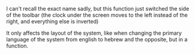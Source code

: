 I can't recall the exact name sadly, but this function just switched the side of the toolbar (the clock under the screen moves to the left instead of the right, and everything else is inverted)

It only affects the layout of the system, like when changing the primary language of the system from english to hebrew and the opposite, but in a function.